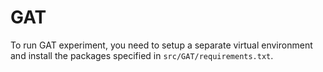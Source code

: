 # GAT
To run GAT experiment, you need to setup a separate virtual environment and install the packages specified in `src/GAT/requirements.txt`.